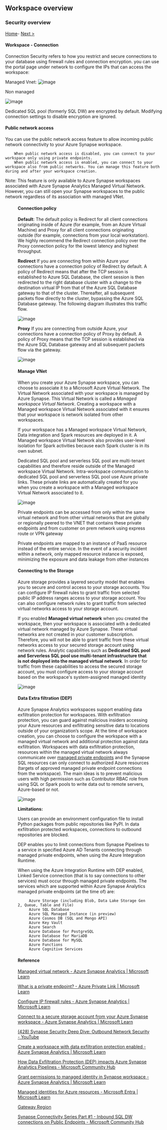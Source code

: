 ## Workspace overview

### Security overview

[Home](https://github.com/LiliamLeme/FTALive-Sessions_Synapse_SQL/blob/main/content/data/ModernDatawarehouse-Security/Agenda.md)\- [Next >](https://github.com/LiliamLeme/FTALive-Sessions_Synapse_SQL/blob/main/content/data/ModernDatawarehouse-Security/Workspace.md)

#### Workspace - Connection

Connection Security refers to how you restrict and secure connections to your database using firewall rules and connection encryption. you can use the portal page under network to configure the IPs that can access the workspace:

Managed Vnet:
![image](https://user-images.githubusercontent.com/62876278/208086623-bb8e021f-28bb-4e49-8fee-9645dca41422.png)


Non managed 

![image](https://user-images.githubusercontent.com/62876278/212038852-c2e3cd73-4fcd-42bc-8f43-40465dae63f3.png)


Dedicated SQL pool (formerly SQL DW) are encrypted by default. Modifying connection settings to disable encryption are ignored.

#### Public network access
You can use the public network access feature to allow incoming public network connectivity to your Azure Synapse workspace.

        When public network access is disabled, you can connect to your workspace only using private endpoints.
        When public network access is enabled, you can connect to your workspace also from public networks. You can manage this feature both during and after your workspace creation.
  
Note:
This feature is only available to Azure Synapse workspaces associated with Azure Synapse Analytics Managed Virtual Network. However, you can still open your Synapse workspaces to the public network regardless of its association with managed VNet.<figure above>


####  Connection policy
**Default**:  The default policy is Redirect for all client connections originating inside of Azure (for example, from an Azure Virtual Machine) and Proxy for all client connections originating outside (for example, connections from your local workstation).
We highly recommend the Redirect connection policy over the Proxy connection policy for the lowest latency and highest throughput.

**Redirect**
If you are connecting from within Azure your connections have a connection policy of Redirect by default. A policy of Redirect means that after the TCP session is established to Azure SQL Database, the client session is then redirected to the right database cluster with a change to the destination virtual IP from that of the Azure SQL Database gateway to that of the cluster. Thereafter, all subsequent packets flow directly to the cluster, bypassing the Azure SQL Database gateway. The following diagram illustrates this traffic flow.

![image](https://user-images.githubusercontent.com/62876278/208086135-ac97ec42-840e-47d8-90fb-e08295aaa0d8.png)


**Proxy**
If you are connecting from outside Azure, your connections have a connection policy of Proxy by default. A policy of Proxy means that the TCP session is established via the Azure SQL Database gateway and all subsequent packets flow via the gateway.

![image](https://user-images.githubusercontent.com/62876278/208086049-2f935696-2257-4684-bf88-627c64c15f2d.png)
#### Manage VNet
 
When you create your Azure Synapse workspace, you can choose to associate it to a Microsoft Azure Virtual Network. The Virtual Network associated with your workspace is managed by Azure Synapse. This Virtual Network is called a *Managed workspace Virtual Network*. Creating a workspace with a Managed workspace Virtual Network associated with it ensures that your workspace is network isolated from other workspaces. 

If your workspace has a Managed workspace Virtual Network, Data integration and Spark resources are deployed in it. A Managed workspace Virtual Network also provides user-level isolation for Spark activities because each Spark cluster is in its own subnet.

Dedicated SQL pool and serverless SQL pool are multi-tenant capabilities and therefore reside outside of the Managed workspace Virtual Network. Intra-workspace communication to dedicated SQL pool and serverless SQL pool use Azure private links. These private links are automatically created for you when you create a workspace with a Managed workspace Virtual Network associated to it.

![image](https://user-images.githubusercontent.com/62876278/208104439-b68008d8-3821-450a-8355-dd90d8f496d3.png)
 

Private endpoints can be accessed from only within the same virtual network and from other virtual networks that are globally or regionally peered to the VNET that contains these private endpoints and from customer on prem network using express route or VPN gateway

Private endpoints are mapped to an instance of PaaS resource instead of the entire service. In the event of a security incident within a network, only mapped resource instance is exposed, minimizing the exposure and data leakage from other instances


#### Connecting to the Storage


Azure storage provides a layered security model that enables you to secure and control access to your storage accounts. You can configure IP firewall rules to grant traffic from selected public IP address ranges access to your storage account. You can also configure network rules to grant traffic from selected virtual networks access to your storage account.

If you enabled **Managed virtual network** when you created the workspace, then your workspace is associated with a dedicated virtual network managed by Azure Synapse. These virtual networks are not created in your customer subscription. Therefore, you will not be able to grant traffic from these virtual networks access to your secured storage account using network rules. Analytic capabilities such as **Dedicated SQL pool and Serverless SQL pool use multi-tenant infrastructure that is not deployed into the managed virtual network**. In order for traffic from these capabilities to access the secured storage account, you must configure access to your storage account based on the workspace's system-assigned managed identity

![image](https://user-images.githubusercontent.com/62876278/208104985-41b95d44-b5ee-423c-a536-b239ed6071ba.png)

#### Data Extra filtration (DEP)

Azure Synapse Analytics workspaces support enabling data exfiltration protection for workspaces. With exfiltration protection, you can guard against malicious insiders accessing your Azure resources and exfiltrating sensitive data to locations outside of your organization’s scope. At the time of workspace creation, you can choose to configure the workspace with a managed virtual network and additional protection against data exfiltration. Workspaces with data exfiltration protection, resources within the managed virtual network always communicate over [managed private endpoints](https://learn.microsoft.com/en-us/azure/synapse-analytics/security/synapse-workspace-managed-private-endpoints) and the Synapse SQL resources can only connect to authorized Azure resources (targets of approved managed private endpoint connections from the workspace). The main ideas is to prevent malicious users with high permission such as Contributor RBAC role from using SQL or Spark pools to write data out to remote servers, Azure-based or not.

![image](https://user-images.githubusercontent.com/62876278/208105387-a1905cc2-3e75-437d-a167-ffd399f3691d.png)


**Limitations:**

Users can provide an environment configuration file to install Python packages from public repositories like PyPI. In data exfiltration protected workspaces, connections to outbound repositories are blocked. 

 DEP enables you to limit connections from Synapse Pipelines to a service in specified Azure AD Tenants connecting through managed private endpoints, when using the Azure Integration Runtime.
 
When using the Azure Integration Runtime with DEP enabled, Linked Service connection (that is to say connections to other services) must occur through managed private endpoints. The services which are supported within Azure Synapse Analytics managed private endpoints (at the time of) are:

         Azure Storage (including Blob, Data Lake Storage Gen 2, Queue, Table and File)
         Azure SQL Database
         Azure SQL Managed Instance (in preview)
         Azure Cosmos DB (SQL and Mongo API)
         Azure Key Vault
         Azure Search
         Azure Database for PostgreSQL
         Azure Database for MariaDB
         Azure Database for MySQL
         Azure Functions
         Azure Cognitive Services
 



#### Reference
[Managed virtual network - Azure Synapse Analytics | Microsoft Learn](https://learn.microsoft.com/en-us/azure/synapse-analytics/security/synapse-workspace-managed-vnet)

[What is a private endpoint? - Azure Private Link | Microsoft Learn](https://learn.microsoft.com/en-us/azure/private-link/private-endpoint-overview)

[Configure IP firewall rules - Azure Synapse Analytics | Microsoft Learn](https://learn.microsoft.com/en-us/azure/synapse-analytics/security/synapse-workspace-ip-firewall)


[Connect to a secure storage account from your Azure Synapse workspace - Azure Synapse Analytics | Microsoft Learn](https://learn.microsoft.com/en-us/azure/synapse-analytics/security/connect-to-a-secure-storage-account)

[(428) Synapse Security Deep Dive: Outbound Network Security - YouTube](https://www.youtube.com/watch?v=vwScocYyeyk)

[Create a workspace with data exfiltration protection enabled - Azure Synapse Analytics | Microsoft Learn](https://learn.microsoft.com/en-us/azure/synapse-analytics/security/how-to-create-a-workspace-with-data-exfiltration-protection)


[How Data Exfiltration Protection (DEP) impacts Azure Synapse Analytics Pipelines - Microsoft Community Hub](https://techcommunity.microsoft.com/t5/azure-synapse-analytics-blog/how-data-exfiltration-protection-dep-impacts-azure-synapse/ba-p/3676146)

[Grant permissions to managed identity in Synapse workspace - Azure Synapse Analytics | Microsoft Learn](https://learn.microsoft.com/en-us/azure/synapse-analytics/security/how-to-grant-workspace-managed-identity-permissions)

[Managed identities for Azure resources - Microsoft Entra | Microsoft Learn](https://learn.microsoft.com/en-us/azure/active-directory/managed-identities-azure-resources/overview)

[Gateway Region](https://learn.microsoft.com/en-us/azure/azure-sql/database/connectivity-architecture?view=azuresql#gateway-ip-addresses)

[Synapse Connectivity Series Part #1 - Inbound SQL DW connections on Public Endpoints - Microsoft Community Hub](https://techcommunity.microsoft.com/t5/azure-synapse-analytics-blog/synapse-connectivity-series-part-1-inbound-sql-dw-connections-on/ba-p/3589170)


